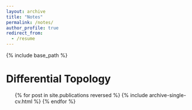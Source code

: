 ```yaml
---
layout: archive
title: "Notes"
permalink: /notes/
author_profile: true
redirect_from:
  - /resume
---
```


{% include base_path %}

Differential Topology
======
  <ul>{% for post in site.publications reversed %}
    {% include archive-single-cv.html %}
  {% endfor %}</ul>
  

